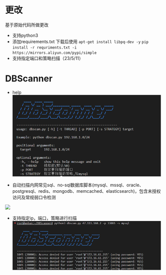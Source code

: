 # 更改
基于原始代码所做更改
- 支持python3
- 添加requirements.txt
  下载后使用 
  `apt-get install libpq-dev -y`
  `pip install -r requriments.txt -i https://mirrors.aliyun.com/pypi/simple`
- 支持指定端口和策略扫描（23/5/11）

# DBScanner

- help
![](https://github.com/lynngeo/DBScanner/blob/master/pic/help.png)

- 自动扫描内网常见sql、no-sql数据库脚本(mysql、mssql、oracle、postgresql、redis、mongodb、memcached、elasticsearch)，包含未授权访问及常规弱口令检测

![](https://github.com/se55i0n/DBScanner/blob/master/scan.png)

- 支持指定ip，端口，策略进行扫描
![](https://github.com/lynngeo/DBScanner/blob/master/pic/strategy.png)
